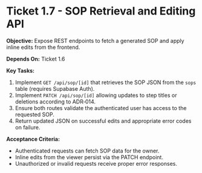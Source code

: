# Ticket 1.7 - SOP Retrieval and Editing API

**Objective:** Expose REST endpoints to fetch a generated SOP and apply inline edits from the frontend.

**Depends On:** Ticket 1.6

**Key Tasks:**
1. Implement `GET /api/sop/[id]` that retrieves the SOP JSON from the `sops` table (requires Supabase Auth).
2. Implement `PATCH /api/sop/[id]` allowing updates to step titles or deletions according to ADR‑014.
3. Ensure both routes validate the authenticated user has access to the requested SOP.
4. Return updated JSON on successful edits and appropriate error codes on failure.

**Acceptance Criteria:**
- Authenticated requests can fetch SOP data for the owner.
- Inline edits from the viewer persist via the PATCH endpoint.
- Unauthorized or invalid requests receive proper error responses.
